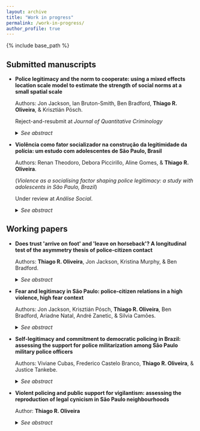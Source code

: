 ```yaml
---
layout: archive
title: "Work in progress"
permalink: /work-in-progress/
author_profile: true
---
```


{% include base_path %}

## Submitted manuscripts

- **Police legitimacy and the norm to cooperate: using a mixed effects location scale model to estimate the strength of social norms at a small spatial scale**

  Authors: Jon Jackson, Ian Bruton-Smith, Ben Bradford, **Thiago R. Oliveira**, & Krisztián Pósch.

  Reject-and-resubmit at *Journal of Quantitative Criminology*
  
  <details>
  <summary><i>See abstract</i></summary>

  <b>Abstract</b>.<br>
  <i>Objectives</i>: Test whether cooperation with the police is a social norm that varies in strength from neighborhood to neighborhood. Test whether police legitimacy plays no role with willingness to cooperate in neighborhoods where the norm is strong but is a positive predictor of cooperation in neighborhoods where the norm is weak.<br>
  <i>Methods</i>: A survey of 1,057 individuals in 98 neighborhoods, defined at small spatial scale, measures (a) willingness to cooperate using a hypothetical vignette and (b) legitimacy using normative alignment indicators. A mixed-effects location-scale model estimates the cluster-level mean and variance of cooperation as a latent variable. A cross-level interaction tests whether legitimacy predicts cooperation only in neighborhoods where the norm to cooperate is weak.<br>
  <i>Results</i>: Willingness to cooperate with the police clusters strongly by neighborhood and there are neighborhoods with (i) high mean and low variance, (ii) high mean and high variance, (iii) (relatively) low mean and low variance, and (iv) (relatively) low mean and high variance. Legitimacy is only a positive predictor of cooperation in neighborhoods that have a low mean and high variance. In neighborhoods where the norm to cooperate is strong, most people are willing to engage so there is little variance left over to explain.<br>
  <i>Conclusions</i>: Findings support a boundary condition of procedural justice theory: namely, cooperation with the police is a social norm that varies from neighborhood to neighborhood and that legitimacy only plays a role in neighborhoods where the social norm is weak. 

  </details>


- **Violência como fator socializador na construção da legitimidade da polícia: um estudo com adolescentes de São Paulo, Brasil**

  Authors: Renan Theodoro, Debora Piccirillo, Aline Gomes, & **Thiago R. Oliveira**.

  (*Violence as a socialising factor shaping police legitimacy: a study with adolescents in São Paulo, Brazil*)
 
  Under review at *Análise Social*.
 

  <details>
  <summary><i>See abstract</i></summary>

  <b>Abstract</b>. This paper investigates how adolescents are socialised to accept or reject police violence and abuse of power, and how these dispositions influence police legitimacy. Data came from a survey with 724 participants born in 2005, residents of the city of São Paulo, Brazil. Direct and indirect effects of experiences of violence and police contact over adolescents evaluations of police were estimated using structural equation modelling. Results indicate that aggressive and illegal policing, as well as exposure to violence in the neighborhood erode confidence in policing.

  </details>

## Working papers

- **Does trust 'arrive on foot' and 'leave on horseback'? A longitudinal test of the asymmetry thesis of police-citizen contact**

  Authors: **Thiago R. Oliveira**, Jon Jackson, Kristina Murphy, & Ben Bradford.
  
  <details>
  <summary><i>See abstract</i></summary>

  <b>Abstract</b>: We test the asymmetry thesis regarding the impact of police-citizen encounters (that trust is hard to win, i.e. arrives on foot, but easy to lose, i.e. leaves on horseback) using panel data. We then test whether prior levels of confidence in policing (by shaping prior expectations about police conduct) moderate the impact of police-citizen encounters on attitudes towards the police. Drawing on data from a two-wave panel study of a nationally representative sample of Australian citizens, we measured (a) police-citizen encounters between waves 1 and 2, (b) satisfaction with process and outcome during those encounters, (c) respondents’ confidence in policing (fairness and effectiveness), and (d) duty to obey the police. Analysis is carried out first using autoregressive structural equation modelling to test the asymmetry thesis and second, using latent moderated structural models to test whether prior attitudes moderate the impact of police-citizen contact. In terms of changes in perceived police fairness, we find symmetrical results for both process and outcome: positive contact is associated with an increase while negative contact is associated with a decrease in confidence compared to respondents who had no contact with police. In terms of changes in perceived police effectiveness, there is strong asymmetry: only negative contact has a (negative) statistical effect. Focusing only on the subsample of respondents who had an encounter between waves, latent moderated structural models find little evidence of heterogeneity of the effects of contact on changes in perceived fairness, but the association between satisfaction with outcome and changes in perceive effectiveness is mediated by prior levels of trust. The impact of police-citizen contact may not be as asymmetrical as previously thought, at least in terms of perceived police fairness rather than effectiveness. Satisfaction with process is mostly associated with changes in perceived fairness and legitimacy, while outcome satisfaction appears to increase trust in effectiveness. The impact of perceived fairness in encounters on attitudes towards the police appear to be the same regardless of previous levels of trust in the police.

  </details>

- **Fear and legitimacy in São Paulo: police-citizen relations in a high violence, high fear context**

  Authors: Jon Jackson, Krisztián Pósch, **Thiago R. Oliveira**, Ben Bradford, Ariadne Natal, André Zanetic, & Silvia Camões.
  
  <details>
  <summary><i>See abstract</i></summary>

  <b>Abstract</b>: In this paper we examine police-citizen relations in São Paulo, Brazil. Procedural justice theory posits that legitimacy operates as part of a virtuous circle, whereby normatively appropriate police behavior encourages public self-regulation and pro-active cooperation, which then reduces the need for coercive forms of social control. A key feature of procedural justice theory is the distinction between normative (consensual) and instrumental (coercive) forms of crime-control, yet can normative and instrumental police-citizen relations be so easily disentangled in a city in which many people fear crime, some people fear police, and where the image of the police as “just another (violent) gang” still has significant cultural currency? Our analysis of the nature, predictors and potential consequences of police legitimacy highlights points of similarity and difference in police-citizen relations in this high violence, high fear city of the Global South.

  </details>

- **Self-legitimacy and commitment to democratic policing in Brazil: assessing the support for police militarization among São Paulo military police officers**

  Authors: Viviane Cubas, Frederico Castelo Branco, **Thiago R. Oliveira**, & Justice Tankebe.
  
  <details>
  <summary><i>See abstract</i></summary>

  <b>Abstract</b>: To what extent do police officers who are confident of their own authority support (or oppose) police militarization? Previous work has established possible links between police officers’ self-legitimacy and their commitment to democratic policing, which is based on principles of citizen participation, equity and responsiveness. Understood as the process through which policing activities take more and more characteristics of the military culture and behavior, police militarization premises on the idea that police officers should be trained as if they were going to war. Based on this nearly diametrical distinction and given the positive association found between self-legitimacy and commitment to democratic policing, we ask whether self-legitimacy is negatively associated with support for police militarization. Using data from a survey of officers from the São Paulo Military Police in 2016, we assess the extent to which measures of self-legitimacy are correlated with such support controlling for agents’ identification with military values – we also assess the extent to which self-legitimacy mediates the effects or other variables on support for police militarization, such as perceived public support and perceived distributive justice within the organization. Results of structural equation models indicate that while identification with military values mediate some statistical effects of perception of work environment on support for police militarization, self-belief in authority vested in them does not.

  </details>

- **Violent policing and public support for vigilantism: assessing the reproduction of legal cynicism in São Paulo neighbourhoods**

  Author: **Thiago R. Oliveira**
  
  <details>
  <summary><i>See abstract</i></summary>

  <b>Abstract</b>: Is aggressive policing associated with an increase in the number of pro-vigilantism legal-cynical citizens? Defined as a cultural frame in which people perceive the law and the legal institutions as illegitimate, unresponsive, and ill equipped to ensure public safety, previous work shows that legal cynicism is associated with negative experiences of police stops. In this study, I expand the conceptualisation of legal cynicism in high fear, high violence contexts and include support for vigilantism as another dimension. Drawing on three waves of data from a representative survey of adult residents of eight neighbourhoods in São Paulo, Brazil, I find two different groups of respondents within the legal cynicism cultural frame: one composed of citizens who are sceptical of the law and another of citizens who morally favour vigilantism, apart from the class of people who are normatively identified with the law and the legal institutions. Latent transition probabilities show that only the latter is stable over time. However, perceived injustice during police-initiated encounters with legal officials is associated with an inflation in both legal cynicism groups: the unjust experience of being an object of suspicion makes legal sceptical respondents more likely to remain legal sceptical; and citizens who legitimate the law and the authorities more likely to transition to the pro-vigilantism class. These findings provide evidence on the consequences of aggressive policing into other dimensions of social life, with implications to people's recognition of the ruling power of the law and the legal institutions.
  
    </details>
